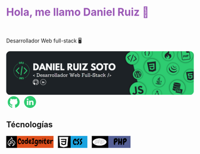 <h1 style="color: #9b59b6">Hola, me llamo Daniel Ruiz 👋</h1>
&nbsp;<p>Desarrollador Web full-stack 🖥️</p>
<img src="https://raw.githubusercontent.com/DanieloDEV24/DanieloDEV24/main/bannerGitHub-modified.png">
&nbsp;<a href="https://github.com/DanieloDEV24" data-bs-toggle="tooltip" title="Github"><img src="https://raw.githubusercontent.com/DanieloDEV24/DanieloDEV24/main/githubicon2.png"></a>&nbsp;&nbsp;&nbsp;<a href="https://www.linkedin.com/in/daniel-ruiz-soto-831885315/" data-bs-toggle="tooltip" title="Linkedin"><img src="https://raw.githubusercontent.com/DanieloDEV24/DanieloDEV24/main/linkedinicon.png"></a>
<h2>Técnologías</h2>
<a href="https://github.com/DanieloDEV24" data-bs-toggle="tooltip" title="Github"><img src="https://raw.githubusercontent.com/DanieloDEV24/DanieloDEV24/main/panelCodeigniterAcabado3.png"></a>&nbsp;&nbsp;&nbsp;<a href="https://www.linkedin.com/in/daniel-ruiz-soto-831885315/" data-bs-toggle="tooltip" title="Linkedin"><img src="https://raw.githubusercontent.com/DanieloDEV24/DanieloDEV24/main/panelCSSAcabado.png"></a>&nbsp;&nbsp;&nbsp;<a href="https://github.com/DanieloDEV24" data-bs-toggle="tooltip" title="Github"><img src="https://raw.githubusercontent.com/DanieloDEV24/DanieloDEV24/main/panelPhpAcabado.png"></a>

